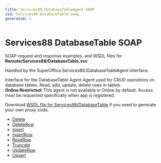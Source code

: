 ```yaml
---
title: Services88.DatabaseTableAgent SOAP
uid: Services88-DatabaseTable-soap
generated: 1
---
```


# Services88 DatabaseTable SOAP

SOAP request and response examples, and WSDL files for **Remote/Services88/DatabaseTable.svc**

Handled by the <see cref="T:SuperOffice.Services88.IDatabaseTableAgent">SuperOffice.Services88.IDatabaseTableAgent</see> interface.

Interface for the DatabaseTable Agent
Agent used for CRUD operations on database tables. Read, add, update, delete rows in tables.
<br />**Online Restricted:** This agent is not available in Online by default. Access must be requested specifically when app is registered.

Download [WSDL file for Services88/DatabaseTable](../Services88-DatabaseTable.md) if you need to generate your own proxy code.

* [Delete](Delete.md)
* [DeleteRow](DeleteRow.md)
* [Insert](Insert.md)
* [InsertRow](InsertRow.md)
* [ReadRow](ReadRow.md)
* [Truncate](Truncate.md)
* [UpdateRow](UpdateRow.md)
* [Upsert](Upsert.md)

